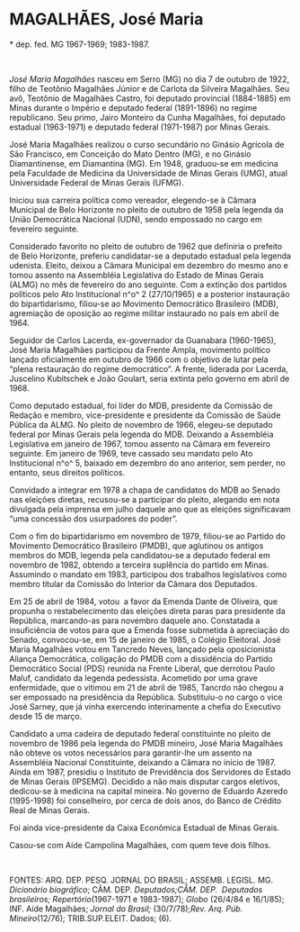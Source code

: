 MAGALHÃES, José Maria
=====================

\* dep. fed. MG 1967-1969; 1983-1987.

 

*José Maria Magalhães* nasceu em Serro (MG) no dia 7 de outubro de 1922,
filho de Teotônio Magalhães Júnior e de Carlota da Silveira Magalhães.
Seu avô, Teotônio de Magalhães Castro, foi deputado provincial
(1884-1885) em Minas durante o Império e deputado federal (1891-1896) no
regime republicano. Seu primo, Jairo Monteiro da Cunha Magalhães, foi
deputado estadual (1963-1971) e deputado federal (1971-1987) por Minas
Gerais.

José Maria Magalhães realizou o curso secundário no Ginásio Agrícola de
São Francisco, em Conceição do Mato Dentro (MG), e no Ginásio
Diamantinense, em Diamantina (MG). Em 1948, graduou-se em medicina pela
Faculdade de Medicina da Universidade de Minas Gerais (UMG), atual
Universidade Federal de Minas Gerais (UFMG).

Iniciou sua carreira política como vereador, elegendo-se à Câmara
Municipal de Belo Horizonte no pleito de outubro de 1958 pela legenda da
União Democrática Nacional (UDN), sendo empossado no cargo em fevereiro
seguinte.

Considerado favorito no pleito de outubro de 1962 que definiria o
prefeito de Belo Horizonte, preferiu candidatar-se a deputado estadual
pela legenda udenista. Eleito, deixou a Câmara Municipal em dezembro do
mesmo ano e tomou assento na Assembléia Legislativa do Estado de Minas
Gerais (ALMG) no mês de fevereiro do ano seguinte. Com a extinção dos
partidos políticos pelo Ato Institucional n^o^ 2 (27/10/1965) e a
posterior instauração do bipartidarismo, filiou-se ao Movimento
Democrático Brasileiro (MDB), agremiação de oposição ao regime militar
instaurado no país em abril de 1964.

Seguidor de Carlos Lacerda, ex-governador da Guanabara (1960-1965), José
Maria Magalhães participou da Frente Ampla, movimento político lançado
oficialmente em outubro de 1966 com o objetivo de lutar pela “plena
restauração do regime democrático”. A frente, liderada por Lacerda,
Juscelino Kubitschek e João Goulart, seria extinta pelo governo em abril
de 1968.

Como deputado estadual, foi líder do MDB, presidente da Comissão de
Redação e membro, vice-presidente e presidente da Comissão de Saúde
Pública da ALMG. No pleito de novembro de 1966, elegeu-se deputado
federal por Minas Gerais pela legenda do MDB. Deixando a Assembléia
Legislativa em janeiro de 1967, tomou assento na Câmara em fevereiro
seguinte. Em janeiro de 1969, teve cassado seu mandato pelo Ato
Institucional n^o^ 5, baixado em dezembro do ano anterior, sem perder,
no entanto, seus direitos políticos.

Convidado a integrar em 1978 a chapa de candidatos do MDB ao Senado nas
eleições diretas, recusou-se a participar do pleito, alegando em nota
divulgada pela imprensa em julho daquele ano que as eleições
significavam “uma concessão dos usurpadores do poder”.

Com o fim do bipartidarismo em novembro de 1979, filiou-se ao Partido do
Movimento Democrático Brasileiro (PMDB), que aglutinou os antigos
membros do MDB, legenda pela candidatou-se a deputado federal em
novembro de 1982, obtendo a terceira suplência do partido em Minas.
Assumindo o mandato em 1983, participou dos trabalhos legislativos como
membro titular da Comissão do Interior da Câmara dos Deputados.

Em 25 de abril de 1984, votou  a favor da Emenda Dante de Oliveira, que
propunha o restabelecimento das eleições direta paras para presidente da
República, marcando-as para novembro daquele ano. Constatada a
insuficiência de votos para que a Emenda fosse submetida à apreciação do
Senado, convocou-se, em 15 de janeiro de 1985, o Colégio Eleitoral. José
Maria Magalhães votou em Tancredo Neves, lançado pela oposicionista
Aliança Democrática, coligação do PMDB com a dissidência do Partido
Democrático Social (PDS) reunida na Frente Liberal, que derrotou Paulo
Maluf, candidato da legenda pedessista. Acometido por uma grave
enfermidade, que o vitimou em 21 de abril de 1985, Tancrdo não chegou a
ser empossado na presidência da República. Substituiu-o no cargo o vice
José Sarney, que já vinha exercendo interinamente a chefia do Executivo
desde 15 de março.

Candidato a uma cadeira de deputado federal constituinte no pleito de
novembro de 1986 pela legenda do PMDB mineiro, José Maria Magalhães não
obteve os votos necessários para garantir-lhe um assento na Assembléia
Nacional Constituinte, deixando a Câmara no início de 1987. Ainda em
1987, presidiu o Instituto de Previdência dos Servidores do Estado de
Minas Gerais (IPSEMG). Decidido a não mais disputar cargos eletivos,
dedicou-se à medicina na capital mineira. No governo de Eduardo Azeredo
(1995-1998) foi conselheiro, por cerca de dois anos, do Banco de Crédito
Real de Minas Gerais.

Foi ainda vice-presidente da Caixa Econômica Estadual de Minas Gerais.

Casou-se com Aíde Campolina Magalhães, com quem teve dois filhos.

 

FONTES: ARQ. DEP. PESQ. JORNAL DO BRASIL; ASSEMB. LEGISL. MG.
*Dicionário biográfico*; CÂM. DEP. *Deputados;*CÂM. DEP*.  Deputados
brasileiros; Repertório*(1967-1971 e 1983-1987); *Globo* (26/4/84 e
16/1/85); INF. Aíde Magalhães; *Jornal do Brasil;* (30/7/78);*Rev. Arq.
Púb. Mineiro*(12/76); TRIB.SUP.ELEIT. Dados; (6).

